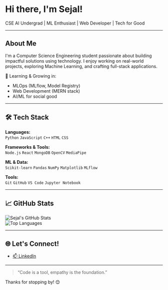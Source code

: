 # Hi there, I'm Sejal!  

CSE AI Undergrad | ML Enthusiast | Web Developer | Tech for Good  

---

## About Me  
I'm a Computer Science Engineering student passionate about building impactful solutions using technology. I enjoy working on real-world projects, exploring Machine Learning, and crafting full-stack applications.


🌱 Learning & Growing in:
- MLOps (MLflow, Model Registry)
- Web Development (MERN stack)
- AI/ML for social good

---

## 🛠️ Tech Stack  

**Languages:**  
`Python` `JavaScript` `C++` `HTML` `CSS`  

**Frameworks & Tools:**  
`Node.js` `React` `MongoDB` `OpenCV` `MediaPipe`  

**ML & Data:**  
`Scikit-learn` `Pandas` `NumPy` `Matplotlib` `MLflow`  

**Tools:**  
`Git` `GitHub` `VS Code` `Jupyter Notebook`  

---

## 📈 GitHub Stats  

![Sejal's GitHub Stats](https://github-readme-stats.vercel.app/api?username=sejal-godbole&show_icons=true&theme=tokyonight)  
![Top Languages](https://github-readme-stats.vercel.app/api/top-langs/?username=sejal-godbole&layout=compact&theme=tokyonight)

---

## 🌐 Let's Connect!  
- [📫 LinkedIn](https:/linkedin.com/in/sejal-godbole)
  
---

> “Code is a tool, empathy is the foundation.”

Thanks for stopping by! 😊
